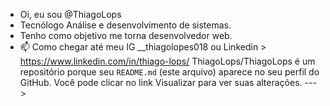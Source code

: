 - Oi, eu sou @ThiagoLops
- Tecnólogo Análise e desenvolvimento de sistemas.
- Tenho como objetivo me torna desenvolvedor web.
- 📫 Como chegar até meu IG __thiagolopes018 ou Linkedin > https://www.linkedin.com/in/thiago-lops/
ThiagoLops/ThiagoLops é um repositório porque seu `README.md` (este arquivo) aparece no seu perfil do GitHub.
Você pode clicar no link Visualizar para ver suas alterações.
--->
